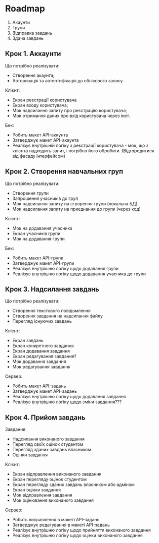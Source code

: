 # Roadmap

1. Акаунти
2. Групи
3. Відправка завдань
4. Здача завдань

## Крок 1. Аккаунти
Що потрібно реалізувати:
 - Створення акаунта;
 - Авторизація та автентифікація до облікового запису.

Клієнт:
 - Екран реєстрації користувача
 - Екран входу користувача;
 - Мок надсилання запиту про реєстрацію користувача;
 - Мок отримання даних про вхід користувача через інет.

Бек:
 - Робить макет API-аккунта
 - Затверджує макет API-акаунта
 - Реалізує внутрішній логіку з реєстрації користувача - мок, що з клієнта надходить запит, і потрібно його обробити. (Відгородитися від фасаду інтерфейсом)

## Крок 2. Створення навчальних груп
Що потрібно реалізувати:
 - Створення групи
 - Запрошення учасників до груп
 - Мок надсилання запиту на створення групи (локальна БД)
 - Мок надсилання запиту на приєднання до групи (через код)

Клієнт:
 - Мок на додавання учасника
 - Екран учасників групи
 - Мок на додавання групи

Бек:
 - Робить макет API-групи
 - Затверджує макет API-групи
 - Реалізує внутрішню логіку щодо додавання групи
 - Реалізує внутрішню логіку щодо додавання учасника до групи

## Крок 3. Надсилання завдань
Що потрібно реалізувати:
 - Створення текстового повідомлення
 - Створення завдання на надсилання файлу
 - Перегляд існуючих завдань

Клієнт:
 - Екран завдань
 - Екран конкретного завдання
 - Екран додавання завдання
 - Екран редагування завдання?
 - Мок додавання завдання
 - Мок редагування завдання

Сервер:
 - Робить макет API-задань
 - Затверджує макет API-задань
 - Реалізує внутрішню логіку щодо додавання завдання
 - Реалізує внутрішню логіку щодо зміни завдання???

## Крок 4. Прийом завдань
Завдання:
 - Надсилання виконаного завдання
 - Перегляд своїх оцінок студентом
 - Перегляд зданих завдань власником
 - Оцінки завдання

Клієнт:
 - Екран відправлення виконаного завдання
 - Екран перегляду оцінок студентом
 - Екран перегляду зданих завдань власником або адміном
 - Екран оцінки завдання
 - Мок відправлення завдання
 - Мок оцінювання виконаного завдання

Сервер:
 - Робить виправлення в макеті API-задань
 - Затверджує редагування в макеті API-задань
 - Реалізує внутрішню логіку щодо прийняття виконаного завдання
 - Реалізує внутрішню логіку щодо оцінки виконаного завдання

